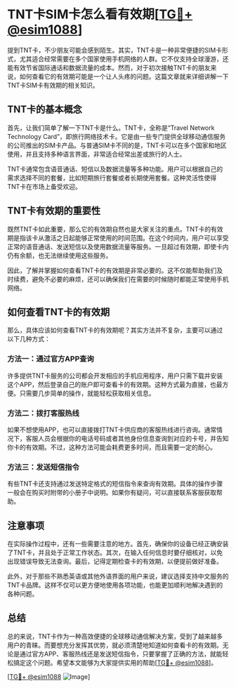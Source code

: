 # TNT卡SIM卡怎么看有效期[[TG💪+ @esim1088](https://t.me/s/esim1088)]

提到TNT卡，不少朋友可能会感到陌生。其实，TNT卡是一种非常便捷的SIM卡形式，尤其适合经常需要在多个国家使用手机网络的人群。它不仅支持全球漫游，还能有效节省国际通话和数据流量的成本。然而，对于初次接触TNT卡的朋友来说，如何查看它的有效期可能是一个让人头疼的问题。这篇文章就来详细讲解一下TNT卡SIM卡有效期的相关知识。

## TNT卡的基本概念

首先，让我们简单了解一下TNT卡是什么。TNT卡，全称是“Travel Network Technology Card”，即旅行网络技术卡。它是由一些专门提供全球移动通信服务的公司推出的SIM卡产品。与普通SIM卡不同的是，TNT卡可以在多个国家和地区使用，并且支持多种语言界面，非常适合经常出差或旅行的人士。

TNT卡通常包含语音通话、短信以及数据流量等多种功能。用户可以根据自己的需求选择不同的套餐，比如短期旅行套餐或者长期使用套餐。这种灵活性使得TNT卡在市场上备受欢迎。

## TNT卡有效期的重要性

既然TNT卡如此重要，那么它的有效期自然也是大家关注的重点。TNT卡的有效期是指该卡从激活之日起能够正常使用的时间范围。在这个时间内，用户可以享受正常的语音通话、发送短信以及使用数据流量等服务。一旦超过有效期，即使卡内仍有余额，也无法继续使用这些服务。

因此，了解并掌握如何查看TNT卡的有效期是非常必要的。这不仅能帮助我们及时续费，避免不必要的麻烦，还可以确保我们在需要的时候随时都能正常使用手机网络。

## 如何查看TNT卡的有效期

那么，具体应该如何查看TNT卡的有效期呢？其实方法并不复杂，主要可以通过以下几种方式：

### 方法一：通过官方APP查询

许多提供TNT卡服务的公司都会开发相应的手机应用程序，用户只需下载并安装这个APP，然后登录自己的账户即可查看卡的有效期。这种方式最为直接，也最方便。只需要几步简单的操作，就能轻松获取相关信息。

### 方法二：拨打客服热线

如果不想使用APP，也可以直接拨打TNT卡供应商的客服热线进行咨询。通常情况下，客服人员会根据你的电话号码或者其他身份信息查询到对应的卡号，并告知你卡的有效期。不过，这种方法可能会耗费更多时间，而且需要一定的耐心。

### 方法三：发送短信指令

有些TNT卡还支持通过发送特定格式的短信指令来查询有效期。具体的操作步骤一般会在购买时附带的小册子中说明。如果你有疑问，可以直接联系客服获取帮助。

## 注意事项

在实际操作过程中，还有一些需要注意的地方。首先，确保你的设备已经正确安装了TNT卡，并且处于正常工作状态。其次，在输入任何信息时要仔细核对，以免出现错误导致无法查询。最后，记得定期检查卡的有效期，以便提前做好准备。

此外，对于那些不熟悉英语或其他外语界面的用户来说，建议选择支持中文服务的TNT卡品牌。这样不仅可以更方便地使用各项功能，也能更加顺利地解决遇到的各种问题。

## 总结

总的来说，TNT卡作为一种高效便捷的全球移动通信解决方案，受到了越来越多用户的青睐。而要想充分发挥其优势，就必须清楚地知道如何查看卡的有效期。无论是通过官方APP、客服热线还是发送短信指令，只要掌握了正确的方法，就能轻松搞定这个问题。希望本文能够为大家提供实用的帮助[[TG💪+ @esim1088](https://t.me/s/esim1088)]。

[[TG💪+ @esim1088](https://t.me/s/esim1088) ![Image](https://i.postimg.cc/4NQfJmqS/Snipaste-2025-05-13-00-14-12.png)]